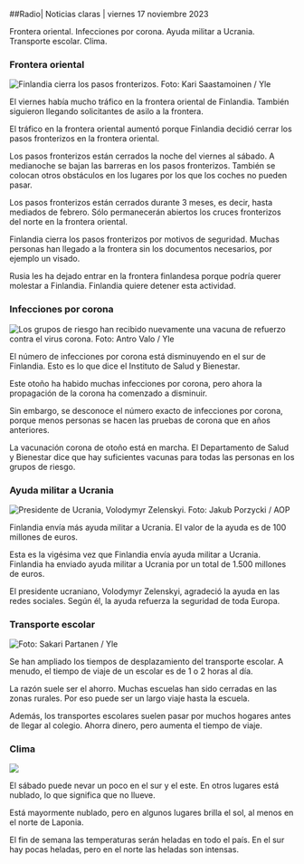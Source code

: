 ##Radio\| Noticias claras \| viernes 17 noviembre 2023

Frontera oriental. Infecciones por corona. Ayuda militar a Ucrania. Transporte escolar. Clima.

### Frontera oriental

![Finlandia cierra los pasos fronterizos. Foto: Kari Saastamoinen / Yle](https://images.cdn.yle.fi/image/upload/c_crop,h_2908,w_5178,x_0,y_0/ar_1.7777777777777777,c_fill,g_faces,h_675,w_1200/dpr_1.0/q_auto:eco/f_auto/fl_lossy/v1699908616/39-1200025655285565477b)

El viernes había mucho tráfico en la frontera oriental de Finlandia. También siguieron llegando solicitantes de asilo a la frontera.

El tráfico en la frontera oriental aumentó porque Finlandia decidió cerrar los pasos fronterizos en la frontera oriental.

Los pasos fronterizos están cerrados la noche del viernes al sábado. A medianoche se bajan las barreras en los pasos fronterizos. También se colocan otros obstáculos en los lugares por los que los coches no pueden pasar.

Los pasos fronterizos están cerrados durante 3 meses, es decir, hasta mediados de febrero. Sólo permanecerán abiertos los cruces fronterizos del norte en la frontera oriental.

Finlandia cierra los pasos fronterizos por motivos de seguridad. Muchas personas han llegado a la frontera sin los documentos necesarios, por ejemplo un visado.

Rusia les ha dejado entrar en la frontera finlandesa porque podría querer molestar a Finlandia. Finlandia quiere detener esta actividad.

### Infecciones por corona

![Los grupos de riesgo han recibido nuevamente una vacuna de refuerzo contra el virus corona. Foto: Antro Valo / Yle](https://images.cdn.yle.fi/image/upload/c_crop,h_3247,w_5773,x_0,y_601/ar_1.7777777777777777,c_fill,g_faces,h_675,w_1200/dpr_1.0/q_auto:eco/f_auto/fl_lossy/v1699867130/39-11997076551e51acfff3)

El número de infecciones por corona está disminuyendo en el sur de Finlandia. Esto es lo que dice el Instituto de Salud y Bienestar.

Este otoño ha habido muchas infecciones por corona, pero ahora la propagación de la corona ha comenzado a disminuir.

Sin embargo, se desconoce el número exacto de infecciones por corona, porque menos personas se hacen las pruebas de corona que en años anteriores.

La vacunación corona de otoño está en marcha. El Departamento de Salud y Bienestar dice que hay suficientes vacunas para todas las personas en los grupos de riesgo.

### Ayuda militar a Ucrania

![Presidente de Ucrania, Volodymyr Zelenskyi. Foto: Jakub Porzycki / AOP](https://images.cdn.yle.fi/image/upload/c_crop,h_1393,w_2477,x_0,y_0/ar_1.7777777777777777,c_fill,g_faces,h_675,w_1200/dpr_1.0/q_auto:eco/f_auto/fl_lossy/v1696579988/39-1182210651fc13097ccb)

Finlandia envía más ayuda militar a Ucrania. El valor de la ayuda es de 100 millones de euros.

Esta es la vigésima vez que Finlandia envía ayuda militar a Ucrania. Finlandia ha enviado ayuda militar a Ucrania por un total de 1.500 millones de euros.

El presidente ucraniano, Volodymyr Zelenskyi, agradeció la ayuda en las redes sociales. Según él, la ayuda refuerza la seguridad de toda Europa.

### Transporte escolar

![ Foto: Sakari Partanen / Yle](https://images.cdn.yle.fi/image/upload/c_crop,h_1494,w_2655,x_0,y_0/ar_1.7777777777777777,c_fill,g_faces,h_675,w_1200/dpr_1.0/q_auto:eco/f_auto/fl_lossy/v1677057284/39-107608063f5dc988d5c3)

Se han ampliado los tiempos de desplazamiento del transporte escolar. A menudo, el tiempo de viaje de un escolar es de 1 o 2 horas al día.

La razón suele ser el ahorro. Muchas escuelas han sido cerradas en las zonas rurales. Por eso puede ser un largo viaje hasta la escuela.

Además, los transportes escolares suelen pasar por muchos hogares antes de llegar al colegio. Ahorra dinero, pero aumenta el tiempo de viaje.

### Clima

![](https://images.cdn.yle.fi/image/upload/c_crop,h_1080,w_1919,x_0,y_0/ar_1.7777777777777777,c_fill,g_faces,h_675,w_1200/dpr_1.0/q_auto:eco/f_auto/fl_lossy/v1700238427/39-120255565579437e32dc)

El sábado puede nevar un poco en el sur y el este. En otros lugares está nublado, lo que significa que no llueve.

Está mayormente nublado, pero en algunos lugares brilla el sol, al menos en el norte de Laponia.

El fin de semana las temperaturas serán heladas en todo el país. En el sur hay pocas heladas, pero en el norte las heladas son intensas.